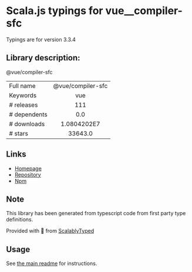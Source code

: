 
# Scala.js typings for vue__compiler-sfc

Typings are for version 3.3.4

## Library description:
@vue/compiler-sfc

|                    |                 |
| ------------------ | :-------------: |
| Full name          | @vue/compiler-sfc |
| Keywords           | vue |
| # releases         | 111 |
| # dependents       | 0.0 |
| # downloads        | 1.0804202E7 |
| # stars            | 33643.0 |

## Links
- [Homepage](https://github.com/vuejs/core#readme)
- [Repository](https://github.com/vuejs/core)
- [Npm](https://www.npmjs.com/package/%40vue%2Fcompiler-sfc)
    


## Note
This library has been generated from typescript code from first party type definitions.

Provided with :purple_heart: from [ScalablyTyped](https://github.com/oyvindberg/ScalablyTyped)

## Usage
See [the main readme](../../readme.md) for instructions.


